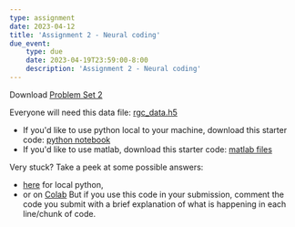 ```yaml
---
type: assignment
date: 2023-04-12
title: 'Assignment 2 - Neural coding'
due_event: 
    type: due
    date: 2023-04-19T23:59:00-8:00
    description: 'Assignment 2 - Neural coding'
---
```



Download [Problem Set 2](../static_files/problem_sets/PS2_2023.pdf)

Everyone will need this data file: [rgc_data.h5](../static_files/code/rgc_data.h5)
- If you'd like to use python local to your machine, download this starter code: [python notebook](../static_files/code/NEPR208_PS2_Starter_Code.ipynb)
- If you'd like to use matlab, download this starter code: [matlab files](../static_files/code/ps2_matlab.zip)

Very stuck? Take a peek at some possible answers:
- [here](../static_files/code/NEPR208_PS2_Code_To_Get_Unstuck.ipynb) for local python,
- or on [Colab](https://colab.research.google.com/drive/1jz5quQULrj1PHYg5vyxIDooRae7a20VG?usp=sharing)
But if you use this code in your submission, comment the code you submit with a brief explanation of what is happening in each line/chunk of code.
